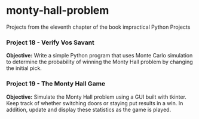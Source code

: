 # monty-hall-problem
Projects from the eleventh chapter of the book impractical Python Projects

### Project 18 - Verify Vos Savant
**Objective:**
Write a simple Python program that uses Monte Carlo simulation to
determine the probability of winning the Monty Hall problem by changing the
initial pick.

### Project 19 - The Monty Hall Game
**Objective:**
Simulate the Monty Hall problem using a GUI built with tkinter. Keep track of
whether switching doors or staying put results in a win. In addition, update
and display these statistics as the game is played.

